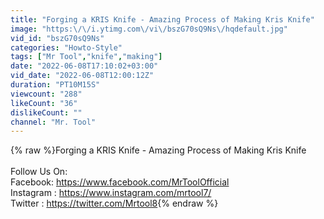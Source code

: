 ```yaml
---
title: "Forging a KRIS Knife - Amazing Process of Making Kris Knife"
image: "https:\/\/i.ytimg.com\/vi\/bszG70sQ9Ns\/hqdefault.jpg"
vid_id: "bszG70sQ9Ns"
categories: "Howto-Style"
tags: ["Mr Tool","knife","making"]
date: "2022-06-08T17:10:02+03:00"
vid_date: "2022-06-08T12:00:12Z"
duration: "PT10M15S"
viewcount: "288"
likeCount: "36"
dislikeCount: ""
channel: "Mr. Tool"
---
```

{% raw %}Forging a KRIS Knife - Amazing Process of Making Kris Knife <br /><br />Follow Us On:<br />Facebook: <a rel="nofollow" target="blank" href="https://www.facebook.com/MrToolOfficial">https://www.facebook.com/MrToolOfficial</a><br />Instagram : <a rel="nofollow" target="blank" href="https://www.instagram.com/mrtool7/">https://www.instagram.com/mrtool7/</a><br />Twitter       : <a rel="nofollow" target="blank" href="https://twitter.com/Mrtool8">https://twitter.com/Mrtool8</a>{% endraw %}
